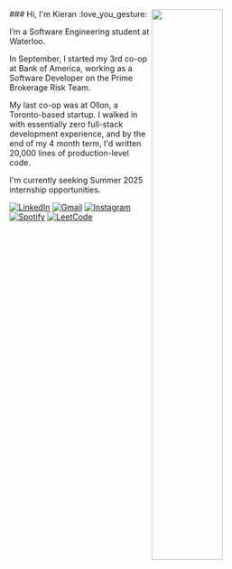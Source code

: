 <img width="50%" align="right" src="https://github.com/user-attachments/assets/6828d768-a78e-4b33-9e70-3f59710473f8" />
### Hi, I'm Kieran :love_you_gesture:

I’m a Software Engineering student at Waterloo. 

In September, I started my 3rd co-op at Bank of America, working as a Software Developer on the Prime Brokerage Risk Team.

My last co-op was at Ollon, a Toronto-based startup. I walked in with essentially zero full-stack development experience, and by the end of my 4 month term, I'd written 20,000 lines of production-level code. 

I'm currently seeking Summer 2025 internship opportunities.

[![LinkedIn](https://img.shields.io/badge/Linkedin-%230077B5.svg?logo=linkedin&logoColor=white)](https://linkedin.com/in/kieranhulsman)
[![Gmail](https://img.shields.io/badge/Gmail-D14836?logo=gmail&logoColor=white)](mailto:kieran.hulsman@uwaterloo.ca)
[![Instagram](https://img.shields.io/badge/Instagram-%23E4405F.svg?logo=Instagram&logoColor=white)](https://instagram.com/_kieranhulsman)
[![Spotify](https://img.shields.io/badge/Spotify-1ED760?logo=spotify&logoColor=white)](https://open.spotify.com/user/kieranhulsman)
[![LeetCode](https://img.shields.io/badge/LeetCode-000000?logo=LeetCode&logoColor=#d16c06)](https://leetcode.com/u/KieranHulsman/)

